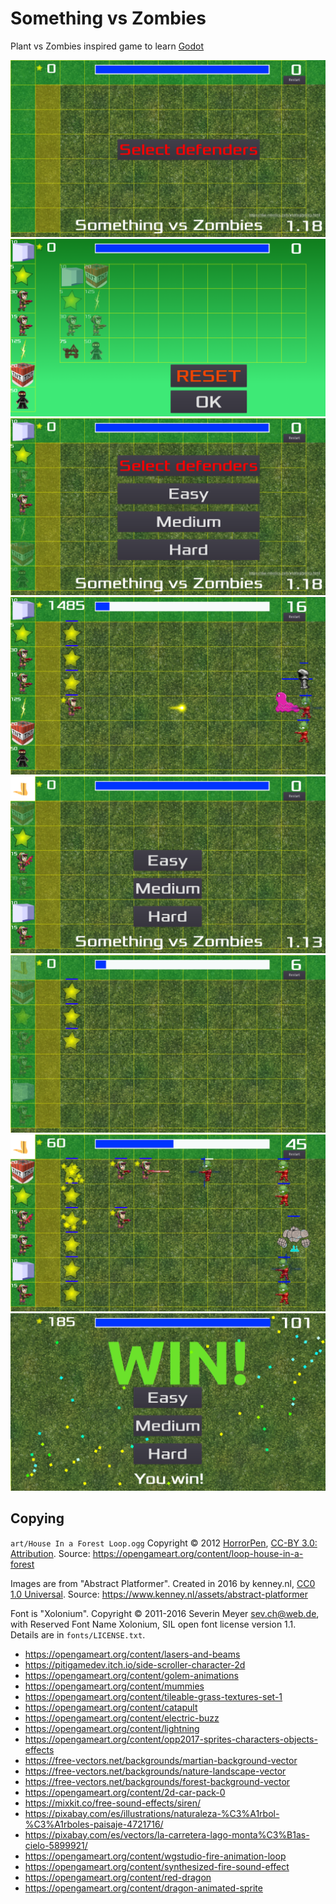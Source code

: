 # Something vs Zombies

Plant vs Zombies inspired game to learn [Godot](https://godotengine.org/)





![image](screenshots/s5.png)
![image](screenshots/s6.png)
![image](screenshots/s7.png)
![image](screenshots/s8.png)
![image](screenshots/s1.png)
![image](screenshots/s2.png)
![image](screenshots/s3.png)
![image](screenshots/s4.png)

## Copying 

`art/House In a Forest Loop.ogg` Copyright &copy; 2012 [HorrorPen](https://opengameart.org/users/horrorpen), [CC-BY 3.0: Attribution](http://creativecommons.org/licenses/by/3.0/). Source: https://opengameart.org/content/loop-house-in-a-forest

Images are from "Abstract Platformer". Created in 2016 by kenney.nl, [CC0 1.0 Universal](http://creativecommons.org/publicdomain/zero/1.0/). Source: https://www.kenney.nl/assets/abstract-platformer

Font is "Xolonium". Copyright &copy; 2011-2016 Severin Meyer <sev.ch@web.de>, with Reserved Font Name Xolonium, SIL open font license version 1.1. Details are in `fonts/LICENSE.txt`.


* https://opengameart.org/content/lasers-and-beams
* https://pitigamedev.itch.io/side-scroller-character-2d
* https://opengameart.org/content/golem-animations
* https://opengameart.org/content/mummies
* https://opengameart.org/content/tileable-grass-textures-set-1
* https://opengameart.org/content/catapult
* https://opengameart.org/content/electric-buzz
* https://opengameart.org/content/lightning
* https://opengameart.org/content/opp2017-sprites-characters-objects-effects
* https://free-vectors.net/backgrounds/martian-background-vector
* https://free-vectors.net/backgrounds/nature-landscape-vector
* https://free-vectors.net/backgrounds/forest-background-vector
* https://opengameart.org/content/2d-car-pack-0
* https://mixkit.co/free-sound-effects/siren/
* https://pixabay.com/es/illustrations/naturaleza-%C3%A1rbol-%C3%A1rboles-paisaje-4721716/
* https://pixabay.com/es/vectors/la-carretera-lago-monta%C3%B1as-cielo-5899921/
* https://opengameart.org/content/wgstudio-fire-animation-loop
* https://opengameart.org/content/synthesized-fire-sound-effect
* https://opengameart.org/content/red-dragon
* https://opengameart.org/content/dragon-animated-sprite
